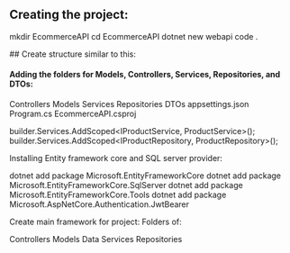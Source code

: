 ## Creating the project:

mkdir EcommerceAPI
cd EcommerceAPI
dotnet new webapi
code .

## Create structure similar to this:

#### Adding the folders for Models, Controllers, Services, Repositories, and DTOs:

Controllers
Models
Services
Repositories
DTOs
appsettings.json
Program.cs
EcommerceAPI.csproj

builder.Services.AddScoped<IProductService, ProductService>();
builder.Services.AddScoped<IProductRepository, ProductRepository>();

Installing Entity framework core and SQL server provider:

dotnet add package Microsoft.EntityFrameworkCore
dotnet add package Microsoft.EntityFrameworkCore.SqlServer
dotnet add package Microsoft.EntityFrameworkCore.Tools
dotnet add package Microsoft.AspNetCore.Authentication.JwtBearer

Create main framework for project:
Folders of:

Controllers
Models
Data
Services
Repositories

